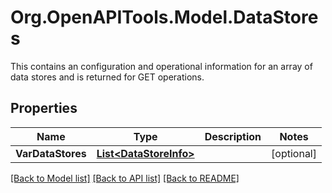 # Org.OpenAPITools.Model.DataStores
This contains an configuration and operational information for an array of data stores and is returned for GET operations.

## Properties

Name | Type | Description | Notes
------------ | ------------- | ------------- | -------------
**VarDataStores** | [**List&lt;DataStoreInfo&gt;**](DataStoreInfo.md) |  | [optional] 

[[Back to Model list]](../README.md#documentation-for-models) [[Back to API list]](../README.md#documentation-for-api-endpoints) [[Back to README]](../README.md)

